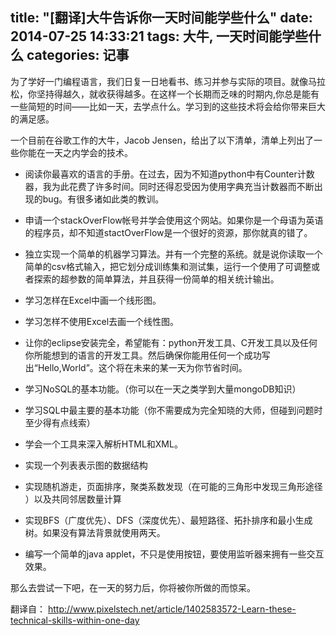 title: "[翻译]大牛告诉你一天时间能学些什么"
date: 2014-07-25 14:33:21
tags: 大牛, 一天时间能学些什么
categories: 记事
---
为了学好一门编程语言，我们日复一日地看书、练习并参与实际的项目。就像马拉松，你坚持得越久，就收获得越多。在这样一个长期而乏味的时期内,你总是能有一些简短的时间——比如一天，去学点什么。学习到的这些技术将会给你带来巨大的满足感。

一个目前在谷歌工作的大牛，Jacob Jensen，给出了以下清单，清单上列出了一些你能在一天之内学会的技术。
 
 
- 阅读你最喜欢的语言的手册。在过去，因为不知道python中有Counter计数器，我为此花费了许多时间。同时还得忍受因为使用字典充当计数器而不断出现的bug。有很多诸如此类的教训。

- 申请一个stackOverFlow帐号并学会使用这个网站。如果你是一个母语为英语的程序员，却不知道stactOverFlow是一个很好的资源，那你就真的错了。

- 独立实现一个简单的机器学习算法。并有一个完整的系统。就是说你读取一个简单的csv格式输入，把它划分成训练集和测试集，运行一个使用了可调整或者探索的超参数的简单算法，并且获得一份简单的相关统计输出。

- 学习怎样在Excel中画一个线形图。

- 学习怎样不使用Excel去画一个线性图。

<!--more-->
- 让你的eclipse安装完全，希望能有：python开发工具、C开发工具以及任何你所能想到的语言的开发工具。然后确保你能用任何一个成功写出“Hello,World”。这个将在未来的某一天为你节省时间。

- 学习NoSQL的基本功能。（你可以在一天之类学到大量mongoDB知识）

- 学习SQL中最主要的基本功能（你不需要成为完全知晓的大师，但碰到问题时至少得有点线索）

- 学会一个工具来深入解析HTML和XML。

- 实现一个列表表示图的数据结构

- 实现随机游走，页面排序，聚类系数发现（在可能的三角形中发现三角形途径 ）以及共同邻居数量计算

- 实现BFS（广度优先）、DFS（深度优先）、最短路径、拓扑排序和最小生成树。如果没有算法背景就使用两天。

- 编写一个简单的java applet，不只是使用按钮，要使用监听器来拥有一些交互效果。

那么去尝试一下吧，在一天的努力后，你将被你所做的而惊呆。
 
 
翻译自：
http://www.pixelstech.net/article/1402583572-Learn-these-technical-skills-within-one-day